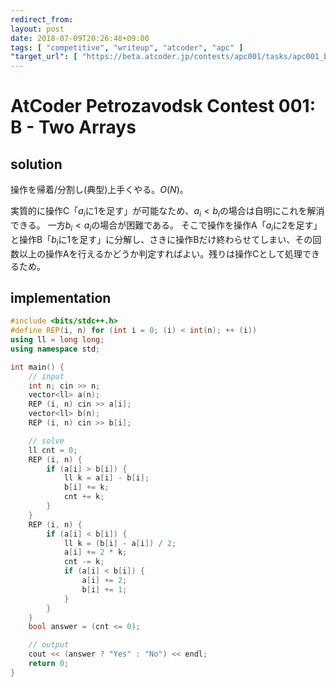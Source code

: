 ```yaml
---
redirect_from:
layout: post
date: 2018-07-09T20:26:48+09:00
tags: [ "competitive", "writeup", "atcoder", "apc" ]
"target_url": [ "https://beta.atcoder.jp/contests/apc001/tasks/apc001_b" ]
---
```


# AtCoder Petrozavodsk Contest 001: B - Two Arrays

## solution

操作を帰着/分割し(典型)上手くやる。$O(N)$。

実質的に操作C「$a_i$に$1$を足す」が可能なため、$a_i \lt b_i$の場合は自明にこれを解消できる。
一方$b_i \lt a_i$の場合が困難である。
そこで操作を操作A「$a_i$に$2$を足す」と操作B「$b_i$に$1$を足す」に分解し、さきに操作Bだけ終わらせてしまい、その回数以上の操作Aを行えるかどうか判定すればよい。残りは操作Cとして処理できるため。

## implementation

``` c++
#include <bits/stdc++.h>
#define REP(i, n) for (int i = 0; (i) < int(n); ++ (i))
using ll = long long;
using namespace std;

int main() {
    // input
    int n; cin >> n;
    vector<ll> a(n);
    REP (i, n) cin >> a[i];
    vector<ll> b(n);
    REP (i, n) cin >> b[i];

    // solve
    ll cnt = 0;
    REP (i, n) {
        if (a[i] > b[i]) {
            ll k = a[i] - b[i];
            b[i] += k;
            cnt += k;
        }
    }
    REP (i, n) {
        if (a[i] < b[i]) {
            ll k = (b[i] - a[i]) / 2;
            a[i] += 2 * k;
            cnt -= k;
            if (a[i] < b[i]) {
                a[i] += 2;
                b[i] += 1;
            }
        }
    }
    bool answer = (cnt <= 0);

    // output
    cout << (answer ? "Yes" : "No") << endl;
    return 0;
}
```
